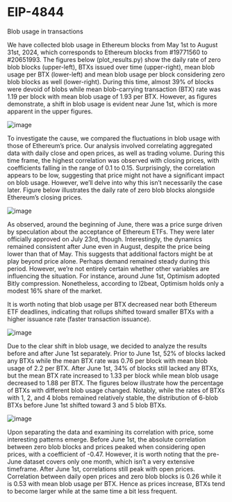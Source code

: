 # EIP-4844
Blob usage in transactions


We have collected blob usage in Ethereum blocks from May 1st to August 31st, 2024, which corresponds to Ethereum blocks from #19771560 to #20651993. The figures below (plot_results.py) show the daily rate of zero blob blocks (upper-left), BTXs issued over time (upper-right), mean blob usage per BTX (lower-left) and mean blob usage per block considering zero blob blocks as well (lower-right). During this time, almost 39% of blocks were devoid of blobs while mean blob-carrying transaction (BTX) rate was 1.19 per block with mean blob usage of 1.93 per BTX. However, as figures demonstrate, a shift in blob usage is evident near June 1st, which is more apparent in the upper figures.
 
![image](https://github.com/user-attachments/assets/609923d2-cb52-4fa5-b2ce-305f8a772fe5)

To investigate the cause, we compared the fluctuations in blob usage with those of Ethereum’s price. Our analysis involved correlating aggregated data with daily close and open prices, as well as trading volume.
During this time frame, the highest correlation was observed with closing prices, with coefficients falling in the range of 0.1 to 0.15. Surprisingly, the correlation appears to be low, suggesting that price might not have a significant impact on blob usage. However, we’ll delve into why this isn’t necessarily the case later. Figure below illustrates the daily rate of zero blob blocks alongside Ethereum’s closing prices.

![image](https://github.com/user-attachments/assets/b61f59d8-f176-4ca0-9a17-43e8c5b6ed9f)

As observed, around the beginning of June, there was a price surge driven by speculation about the acceptance of Ethereum ETFs. They were later officially approved on July 23rd, though. Interestingly, the dynamics remained consistent after June even in August, despite the price being lower than that of May. This suggests that additional factors might be at play beyond price alone. Perhaps demand remained steady during this period. However, we’re not entirely certain whether other variables are influencing the situation. For instance, around June 1st, Optimism adopted Bitly compression. Nonetheless, according to l2beat, Optimism holds only a modest 16% share of the market.

It is worth noting that blob usage per BTX decreased near both Ethereum ETF deadlines, indicating that rollups shifted toward smaller BTXs with a higher issuance rate (faster transaction issuance).

![image](https://github.com/user-attachments/assets/f7aeb7d1-dde9-4283-b166-06680bee5cd3) 

Due to the clear shift in blob usage, we decided to analyze the results before and after June 1st separately. Prior to June 1st, 52% of blocks lacked any BTXs while the mean BTX rate was 0.76 per block with mean blob usage of 2.2 per BTX. After June 1st, 34% of blocks still lacked any BTXs, but the mean BTX rate increased to 1.33 per block while mean blob usage decreased to 1.88 per BTX. The figures below illustrate how the percentage of BTXs with different blob usage changed. Notably, while the rates of BTXs with 1, 2, and 4 blobs remained relatively stable, the distribution of 6-blob BTXs before June 1st shifted toward 3 and 5 blob BTXs.

![image](https://github.com/user-attachments/assets/e08f4eba-0303-49a7-9a52-0cadf8efc15d)

Upon separating the data and examining its correlation with price, some interesting patterns emerge. Before June 1st, the absolute correlation between zero blob blocks and prices peaked when considering open prices, with a coefficient of -0.47. However, it is worth noting that the pre-June dataset covers only one month, which isn’t a very extensive timeframe. After June 1st, correlations still peak with open prices. Correlation between daily open prices and zero blob blocks is 0.26 while it is 0.53 with mean blob usage per BTX. Hence as prices increase, BTXs tend to become larger while at the same time a bit less frequent.


